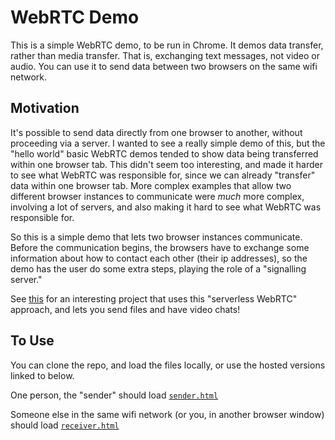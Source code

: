 # WebRTC Demo

This is a simple WebRTC demo, to be run in Chrome. It demos data transfer, rather than media transfer. That is, exchanging text messages, not video or audio. You can use it to send data between two browsers on the same wifi network.

## Motivation

It's possible to send data directly from one browser to another, without proceeding via a server. I wanted to see a really simple demo of this, but the "hello world" basic WebRTC demos tended to show data being transferred within one browser tab. This didn't seem too interesting, and made it harder to see what WebRTC was responsible for, since we can already "transfer" data within one browser tab. More complex examples that allow two different browser instances to communicate were *much* more complex, involving a lot of servers, and also making it hard to see what WebRTC was responsible for.

So this is a simple demo that lets two browser instances communicate. Before the communication begins, the browsers have to exchange some information about how to contact each other (their ip addresses), so the demo has the user do some extra steps, playing the role of a "signalling server."

See <a href='https://github.com/cjb/serverless-webrtc'>this</a> for an interesting project that uses this "serverless WebRTC" approach, and lets you send files and have video chats!

## To Use

You can clone the repo, and load the files locally, or use the hosted versions linked to below.

One person, the "sender" should load <a href='sender.html'>`sender.html`</a>

Someone else in the same wifi network (or you, in another browser window) should load <a href='receiver.html'>`receiver.html`</a>
